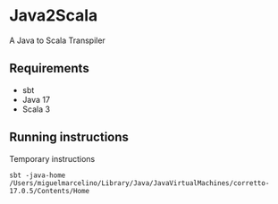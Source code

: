 # Java2Scala
A Java to Scala Transpiler

## Requirements
- sbt
- Java 17
- Scala 3

## Running instructions
Temporary instructions
```
sbt -java-home /Users/miguelmarcelino/Library/Java/JavaVirtualMachines/corretto-17.0.5/Contents/Home
```
